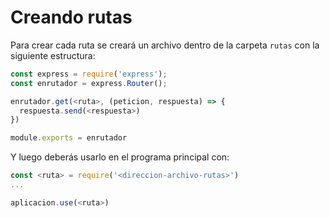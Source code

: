 # Creando rutas

Para crear cada ruta se creará un archivo dentro de la carpeta `rutas` con la siguiente estructura:

```Javascript
const express = require('express');
const enrutador = express.Router();

enrutador.get(<ruta>, (peticion, respuesta) => {
  respuesta.send(<respuesta>)
})

module.exports = enrutador
```

Y luego deberás usarlo en el programa principal con:

```Javascript
const <ruta> = require('<direccion-archivo-rutas>')
...

aplicacion.use(<ruta>)
```



